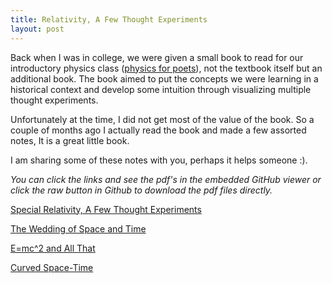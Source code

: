 ```yaml
---
title: Relativity, A Few Thought Experiments
layout: post
---
```


Back when I was in college, we were given a small book to read for our
introductory physics class ([physics for poets](http://www.goodreads.com/book/show/928758.Physics_for_Poets)), 
not the textbook itself but an additional book. The book aimed to put the concepts we
were learning in a historical context and develop some intuition through
visualizing multiple thought experiments.

Unfortunately at the time, I did not get most of the value of the book. So a
couple of months ago I actually read the book and made a few assorted notes, It
is a great little book.

I am sharing some of these notes with you, perhaps it helps someone :).

_You can click the links and see the pdf's in the embedded GitHub viewer or
click the raw button in Github to download the pdf files directly._

[Special Relativity, A Few Thought Experiments](https://github.com/camilotejeiro/book_learning_notes/blob/master/physics_for_poets-4ed-robert_march/chapter_9-the_birth_of_relativity/chapter_9-the_birth_of_relativity.pdf)

[The Wedding of Space and Time](https://github.com/camilotejeiro/book_learning_notes/blob/master/physics_for_poets-4ed-robert_march/chapter_10-the_wedding_of_space_and_time/chapter_10-the_wedding_of_space_and_time.pdf)

[E=mc^2 and All That](https://github.com/camilotejeiro/book_learning_notes/blob/master/physics_for_poets-4ed-robert_march/chapter_11-emc2_and_all_that/chapter_11-emc2_and_all_that.pdf)

[Curved Space-Time](https://github.com/camilotejeiro/book_learning_notes/blob/master/physics_for_poets-4ed-robert_march/chapter_12-did_god_have_any_choice/chapter_12-did_good_have_any_choice.pdf)
